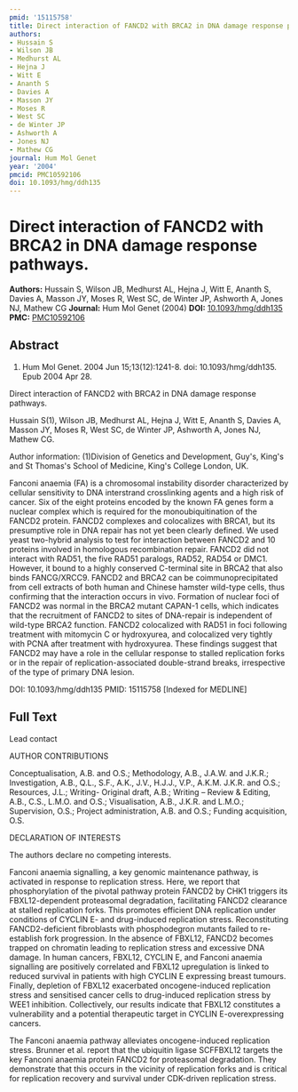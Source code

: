 ```yaml
---
pmid: '15115758'
title: Direct interaction of FANCD2 with BRCA2 in DNA damage response pathways.
authors:
- Hussain S
- Wilson JB
- Medhurst AL
- Hejna J
- Witt E
- Ananth S
- Davies A
- Masson JY
- Moses R
- West SC
- de Winter JP
- Ashworth A
- Jones NJ
- Mathew CG
journal: Hum Mol Genet
year: '2004'
pmcid: PMC10592106
doi: 10.1093/hmg/ddh135
---
```


# Direct interaction of FANCD2 with BRCA2 in DNA damage response pathways.
**Authors:** Hussain S, Wilson JB, Medhurst AL, Hejna J, Witt E, Ananth S, Davies A, Masson JY, Moses R, West SC, de Winter JP, Ashworth A, Jones NJ, Mathew CG
**Journal:** Hum Mol Genet (2004)
**DOI:** [10.1093/hmg/ddh135](https://doi.org/10.1093/hmg/ddh135)
**PMC:** [PMC10592106](https://www.ncbi.nlm.nih.gov/pmc/articles/PMC10592106/)

## Abstract

1. Hum Mol Genet. 2004 Jun 15;13(12):1241-8. doi: 10.1093/hmg/ddh135. Epub 2004
Apr  28.

Direct interaction of FANCD2 with BRCA2 in DNA damage response pathways.

Hussain S(1), Wilson JB, Medhurst AL, Hejna J, Witt E, Ananth S, Davies A, 
Masson JY, Moses R, West SC, de Winter JP, Ashworth A, Jones NJ, Mathew CG.

Author information:
(1)Division of Genetics and Development, Guy's, King's and St Thomas's School of 
Medicine, King's College London, UK.

Fanconi anaemia (FA) is a chromosomal instability disorder characterized by 
cellular sensitivity to DNA interstrand crosslinking agents and a high risk of 
cancer. Six of the eight proteins encoded by the known FA genes form a nuclear 
complex which is required for the monoubiquitination of the FANCD2 protein. 
FANCD2 complexes and colocalizes with BRCA1, but its presumptive role in DNA 
repair has not yet been clearly defined. We used yeast two-hybrid analysis to 
test for interaction between FANCD2 and 10 proteins involved in homologous 
recombination repair. FANCD2 did not interact with RAD51, the five RAD51 
paralogs, RAD52, RAD54 or DMC1. However, it bound to a highly conserved 
C-terminal site in BRCA2 that also binds FANCG/XRCC9. FANCD2 and BRCA2 can be 
coimmunoprecipitated from cell extracts of both human and Chinese hamster 
wild-type cells, thus confirming that the interaction occurs in vivo. Formation 
of nuclear foci of FANCD2 was normal in the BRCA2 mutant CAPAN-1 cells, which 
indicates that the recruitment of FANCD2 to sites of DNA-repair is independent 
of wild-type BRCA2 function. FANCD2 colocalized with RAD51 in foci following 
treatment with mitomycin C or hydroxyurea, and colocalized very tightly with 
PCNA after treatment with hydroxyurea. These findings suggest that FANCD2 may 
have a role in the cellular response to stalled replication forks or in the 
repair of replication-associated double-strand breaks, irrespective of the type 
of primary DNA lesion.

DOI: 10.1093/hmg/ddh135
PMID: 15115758 [Indexed for MEDLINE]

## Full Text

Lead contact

AUTHOR CONTRIBUTIONS

Conceptualisation, A.B. and O.S.; Methodology, A.B., J.A.W. and J.K.R.; Investigation, A.B., Q.L., S.F., A.K., J.V., H.J.J., V.P., A.K.M. J.K.R. and O.S.; Resources, J.L.; Writing- Original draft, A.B.; Writing – Review & Editing, A.B., C.S., L.M.O. and O.S.; Visualisation, A.B., J.K.R. and L.M.O.; Supervision, O.S.; Project administration, A.B. and O.S.; Funding acquisition, O.S.

DECLARATION OF INTERESTS

The authors declare no competing interests.

Fanconi anaemia signalling, a key genomic maintenance pathway, is activated in response to replication stress. Here, we report that phosphorylation of the pivotal pathway protein FANCD2 by CHK1 triggers its FBXL12-dependent proteasomal degradation, facilitating FANCD2 clearance at stalled replication forks. This promotes efficient DNA replication under conditions of CYCLIN E- and drug-induced replication stress. Reconstituting FANCD2-deficient fibroblasts with phosphodegron mutants failed to re-establish fork progression. In the absence of FBXL12, FANCD2 becomes trapped on chromatin leading to replication stress and excessive DNA damage. In human cancers, FBXL12, CYCLIN E, and Fanconi anaemia signalling are positively correlated and FBXL12 upregulation is linked to reduced survival in patients with high CYCLIN E expressing breast tumours. Finally, depletion of FBXL12 exacerbated oncogene-induced replication stress and sensitised cancer cells to drug-induced replication stress by WEE1 inhibition. Collectively, our results indicate that FBXL12 constitutes a vulnerability and a potential therapeutic target in CYCLIN E-overexpressing cancers.

The Fanconi anaemia pathway alleviates oncogene-induced replication stress. Brunner et al. report that the ubiquitin ligase SCFFBXL12 targets the key Fanconi anaemia protein FANCD2 for proteasomal degradation. They demonstrate that this occurs in the vicinity of replication forks and is critical for replication recovery and survival under CDK-driven replication stress.
